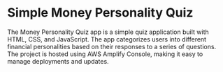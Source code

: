 # Simple Money Personality Quiz

The Money Personality Quiz app is a simple quiz application built with HTML, CSS, and JavaScript. The app categorizes users into different financial personalities based on their responses to a series of questions. The project is hosted using AWS Amplify Console, making it easy to manage deployments and updates.
